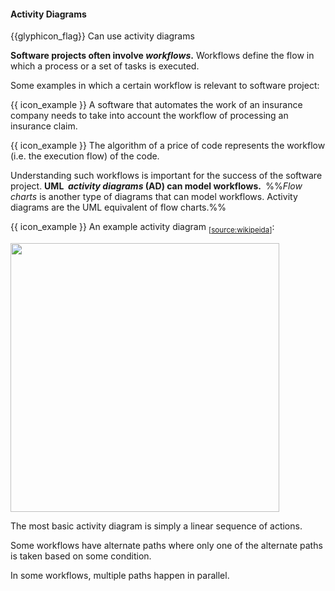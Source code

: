 <div id="title">

#### Activity Diagrams

</div>

<span id="prereqs"></span>

<span id="outcomes">{{glyphicon_flag}} Can use activity diagrams</span>

<div id="body">

**Software projects often involve _workflows_.** Workflows define the <tooltip content="a connected sequence of steps"></tooltip>flow in which a process or a set of tasks is executed.

<tip-box> 

Some examples in which a certain workflow is relevant to software project:

{{ icon_example }} A software that automates the work of an insurance company needs to take into account the workflow of processing an insurance claim.

{{ icon_example }} The algorithm of a price of code represents the workflow (i.e. the execution flow) of the code.

</tip-box>

Understanding such workflows is important for the success of the software project. **<trigger trigger="click" for="modal:modelingAd-uml">UML</trigger> _&nbsp;activity diagrams_ (AD) can model workflows.&nbsp;** %%_Flow charts_ is another type of diagrams that can model workflows. Activity diagrams are the UML equivalent of flow charts.%%

<modal title="**Unified Modeling Language (UML)**" id="modal:modelingAd-uml">
  <include src="../../../common/definitions.md#def-uml" />
</modal>

<tip-box> 

{{ icon_example }} An example activity diagram <sub>[[source:wikipeida](https://en.wikipedia.org/wiki/Activity_diagram)]</sub>:

<img src="https://upload.wikimedia.org/wikipedia/commons/e/e7/Activity_conducting.svg" width="430">

</tip-box>

The most basic activity diagram is simply a linear sequence of actions.

<panel src="../../../uml/activityDiagrams/basicNotations/linearPaths/unit-inElsewhere-asFlat.md" boilerplate header="{{ icon_prereq }} UML → Activity Diagrams → Basic Notations → Linear Paths" expanded />

Some workflows have alternate paths where only one of the alternate paths is taken based on some condition.

<panel src="../../../uml/activityDiagrams/basicNotations/alternatePaths/unit-inElsewhere-asFlat.md" boilerplate header="{{ icon_prereq }} UML → Activity Diagrams → Basic Notations → Alternative Paths" expanded />

In some workflows, multiple paths happen in parallel. 

<panel src="../../../uml/activityDiagrams/basicNotations/parallelPaths/unit-inElsewhere-asFlat.md" boilerplate header="{{ icon_prereq }} UML → Activity Diagrams → Basic Notations → Parallel Paths" expanded />

</div>

<div id="extras">
  <include src="exercises.md" />
</div>